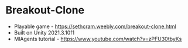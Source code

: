 # Breakout-Clone
- Playable game - https://sethcram.weebly.com/breakout-clone.html
- Built on Unity 2021.3.10f1
- MlAgents tutorial - https://www.youtube.com/watch?v=zPFU30tbyKs
